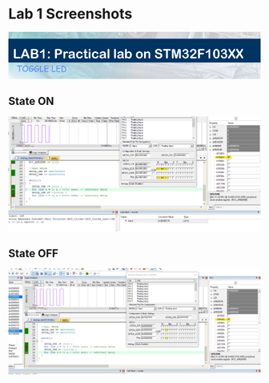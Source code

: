 # **Lab 1 Screenshots**
![image](https://github.com/MohamedMagdyJarrah/Mastering-Embedded-Systems/blob/main/Unit_6_MCU_Architecture/Lesson_3_MCU_Clocks/Lab_1/Lab%201.png)
## **State ON**
![image](https://github.com/MohamedMagdyJarrah/Mastering-Embedded-Systems/blob/main/Unit_6_MCU_Architecture/Lesson_3_MCU_Clocks/Lab_1/State_ON.png)
## **State OFF**
![image](https://github.com/MohamedMagdyJarrah/Mastering-Embedded-Systems/blob/main/Unit_6_MCU_Architecture/Lesson_3_MCU_Clocks/Lab_1/State_OFF.png)
